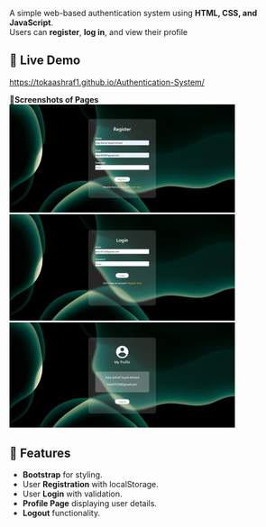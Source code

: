 A simple web-based authentication system using **HTML, CSS, and JavaScript**.  
Users can **register**, **log in**, and view their profile
## 🚀 Live Demo
https://tokaashraf1.github.io/Authentication-System/

🚀**Screenshots of Pages**
</br>
<img src="img/register.jpg" alt="Register Page" width="400" />
<img src="img/login.jpg" alt="Register Page" width="400" />
<img src="img/profile.jpg" alt="Register Page" width="400" />

## 🚀 Features
- **Bootstrap** for styling.
- User **Registration** with localStorage.
- User **Login** with validation.
- **Profile Page** displaying user details.
- **Logout** functionality.



